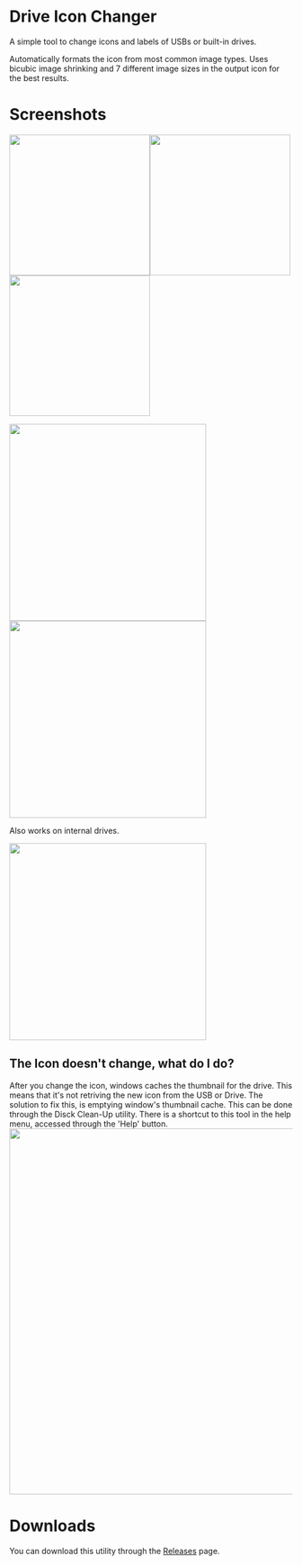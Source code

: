 # Drive Icon Changer
A simple tool to change icons and labels of USBs or built-in drives. 

Automatically formats the icon from most common image types. Uses bicubic image shrinking and 7 different image sizes in the output icon for the best results.

# Screenshots

<img src="https://i.ibb.co/9pZLCSq/image.png" width="250px"><img src="https://i.ibb.co/St3Sc8m/image.png" width="250px"><img src="https://i.ibb.co/7vFV7Bx/image.png" width="250px">

<img src="https://i.ibb.co/YXbWYhc/image.png" width="350px"><img src="https://i.ibb.co/FsxvqNR/image.png" width="350px">

Also works on internal drives.

<img src="https://i.ibb.co/r6mTH2K/image.png" width="350px">

## The Icon doesn't change, what do I do?

After you change the icon, windows caches the thumbnail for the drive. This means that it's not retriving the new icon from the USB or Drive. The solution to fix this, is emptying
window's thumbnail cache. This can be done through the Disck Clean-Up utility. There is a shortcut to this tool in the help menu, accessed through the 'Help' button.
<img src="https://i.ibb.co/TKxrZ6r/image.png" width="650px">

# Downloads
You can download this utility through the <a href="https://github.com/ShimmyMySherbet/Drive-Icon-Changer/releases">Releases</a> page.
